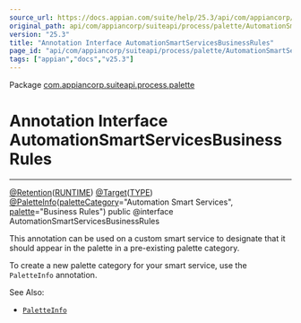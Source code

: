 ```yaml
---
source_url: https://docs.appian.com/suite/help/25.3/api/com/appiancorp/suiteapi/process/palette/AutomationSmartServicesBusinessRules.html
original_path: api/com/appiancorp/suiteapi/process/palette/AutomationSmartServicesBusinessRules.html
version: "25.3"
title: "Annotation Interface AutomationSmartServicesBusinessRules"
page_id: "api/com/appiancorp/suiteapi/process/palette/AutomationSmartServicesBusinessRules"
tags: ["appian","docs","v25.3"]
---
```



Package [com.appiancorp.suiteapi.process.palette](package-summary.html)

# Annotation Interface AutomationSmartServicesBusinessRules

* * *

[@Retention](https://docs.oracle.com/en/java/javase/17/docs/api/java.base/java/lang/annotation/Retention.html "class or interface in java.lang.annotation")([RUNTIME](https://docs.oracle.com/en/java/javase/17/docs/api/java.base/java/lang/annotation/RetentionPolicy.html#RUNTIME "class or interface in java.lang.annotation")) [@Target](https://docs.oracle.com/en/java/javase/17/docs/api/java.base/java/lang/annotation/Target.html "class or interface in java.lang.annotation")([TYPE](https://docs.oracle.com/en/java/javase/17/docs/api/java.base/java/lang/annotation/ElementType.html#TYPE "class or interface in java.lang.annotation")) [@PaletteInfo](PaletteInfo.html "annotation interface in com.appiancorp.suiteapi.process.palette")([paletteCategory](PaletteInfo.html#paletteCategory\(\))\="Automation Smart Services", [palette](PaletteInfo.html#palette\(\))\="Business Rules") public @interface AutomationSmartServicesBusinessRules

This annotation can be used on a custom smart service to designate that it should appear in the palette in a pre-existing palette category.

To create a new palette category for your smart service, use the `PaletteInfo` annotation.

See Also:

-   [`PaletteInfo`](PaletteInfo.html "annotation interface in com.appiancorp.suiteapi.process.palette")
